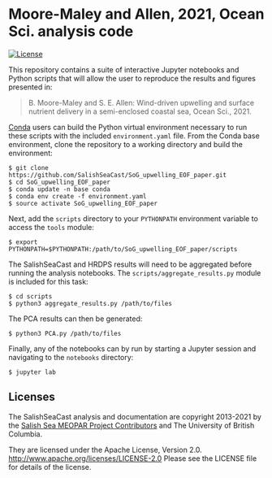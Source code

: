 # Moore-Maley and Allen, 2021, Ocean Sci. analysis code

[![License](https://img.shields.io/badge/License-Apache_2.0-blue.svg)](https://opensource.org/licenses/Apache-2.0)

This repository contains a suite of interactive Jupyter notebooks and Python scripts that will allow the user to reproduce the results and figures presented in:

>B. Moore-Maley and S. E. Allen: Wind-driven upwelling and surface nutrient delivery in a semi-enclosed coastal sea, Ocean Sci., 2021.

[Conda](https://docs.conda.io/en/latest/miniconda.html) users can build the Python virtual environment necessary to run these scripts with the included `environment.yaml` file. From the Conda base environment, clone the repository to a working directory and build the environment:

```
$ git clone https://github.com/SalishSeaCast/SoG_upwelling_EOF_paper.git
$ cd SoG_upwelling_EOF_paper
$ conda update -n base conda
$ conda env create -f environment.yaml
$ source activate SoG_upwelling_EOF_paper
```

Next, add the `scripts` directory to your `PYTHONPATH` environment variable to access the `tools` module:

```
$ export PYTHONPATH=$PYTHONPATH:/path/to/SoG_upwelling_EOF_paper/scripts
```

The SalishSeaCast and HRDPS results will need to be aggregated before running the analysis notebooks. The `scripts/aggregate_results.py` module is included for this task:

```
$ cd scripts
$ python3 aggregate_results.py /path/to/files
```

The PCA results can then be generated:

```
$ python3 PCA.py /path/to/files
```

Finally, any of the notebooks can by run by starting a Jupyter session and navigating to the `notebooks` directory:

```
$ jupyter lab
```

## Licenses

The SalishSeaCast analysis and documentation are copyright 2013-2021 by the [Salish Sea MEOPAR Project Contributors](https://github.com/SalishSeaCast/docs/blob/master/CONTRIBUTORS.rst) and The University of British Columbia.

They are licensed under the Apache License, Version 2.0.
http://www.apache.org/licenses/LICENSE-2.0
Please see the LICENSE file for details of the license.